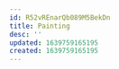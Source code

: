 ```yaml
---
id: R52vREnarQb089M5BekDn
title: Painting
desc: ''
updated: 1639759165195
created: 1639759165195
---
```



